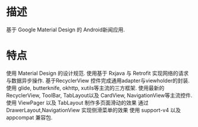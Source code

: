 # 描述
基于 Google Material Design 的 Android新闻应用.

# 特点
使用 Material Design 的设计规范.
使用基于 Rxjava 与 Retrofit 实现网络的请求与数据异步操作.
基于RecyclerView 控件完成通用adapter与viewholder的封装.
使用 glide, butterknife, okhttp, xutils等主流的三方框架.
使用最新的 RecyclerView, ToolBar, TabLayout以及 CardView, NavigationView等主流控件.
使用 ViewPager 以及 TabLayout 制作多页面滑动的效果
通过 DrawerLayout,NavigationView 实现侧滑菜单的效果
使用 support-v4 以及 appcompat 兼容包.
